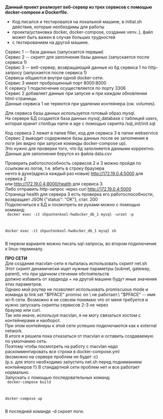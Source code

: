 **Данный проект реализует веб-сервер из трех сервисов с помощью docker-compose и Dockerfile.** 
* Код писался и тестировался на локальной машине, в initial.sh действия, которые необходимы для работы
* проекта(установка docker, docker-compose, создание venv..), файл может быть важен в случае больших трудностей 
* с тестированием на другой машине. 

Сервис 1 -- база данных (запускается первым) \
Сервис 2 -- скрипт для заполнения базы данных (запускается после сервиса 1) \
Сервис 3 -- веб-сервер, возвращающий данные из бд сервиса 1 по http-запросу (запускается после сервиса 1) \
Сервисы общаются внутри одной docker-сети. \
Сервис 3 имеет проброшенный порт 8000:8000 \
К сервису 1 подключение осуществляется по порту 3306 \
Сервис 2 добавляет данные при запуске и при каждом обновлении html-страницы. \
Данные сервиса 1 не теряются при удалении контейнера (см. volumes). 

Для сервиса базы данных используется готовый образ mysql. \
На сервере БД создается база данных mysql_database с таблицей 
users, которая хранит столбцы name и age с помощью скрипта /sql_init/init.sql 

Код сервиса 2 лежит в папке filler, код для сервиса 3 в папке webservice \
Сервис 2 выводит содержимое базы данных после ее заполнения в логи (их видно при запуске команды docker-compose up). \
Это нужно для проверки того, что бд заполняется данными корректно. \
Данные для заполнения берутся из файла data.csv 

Проверить работоспособность сервисов 2 и 3 можно пройдя по ссылкам из логов, т.е. вбить в строку браузера \
нечто в духе(адреса каждый раз новые) http://172.19.0.4:5000 для сервиса 2 \
или http://172.19.0.4:8000/health для сервиса 3. \
Либо отправить http-запрос через curl http://172.19.0.4:5000 \
Страница health для сервера 3 есть проверка его работоспособности, \
возвращает JSON {"status": "OK"}, стат. 200 \
Подключиться к БД и посмотреть ее руками можно с помощью комманд: \
<code>
docker exec -it shpuntenkool-hwdocker_db_1  mysql -uroot -p 
  
docker exec -it shpuntenkool-hwdocker_db_1  mysql sh

</code>
В первом варианте можно писать sql-запросы, во втором подключение к linux-терминалу. 

**ПРО СЕТИ** \
Для создания macvlan-сети я пыталась использовать скрипт net.sh \
Этот скрипт динамически ищет нужные параметры (subnet, gateway, parent), что при удачном стечении обстоятельств \
должно избавить от хардкода + на другой машине будут иные значения этих параметров. \
Однако мой роутер не позволяет использовать promiscuous mode и команда ip link set "$PFACE" promisc on \
не работает.\
"$PFACE" -- имя wi-fi сети.
Возможно я не совсем понимаю что от меня требуется и нужно запускать скрипты сервисов 2-3 не через \
браузер или curl. \
Так или иначе, используя macvlan, я не могу связаться хостом с контейнерами и наоборот.\
При этом контейнеры к этой сети успешно подключаются как к external network. \
В итоге я решила пока отказаться от macvlan и оставить создаваемую по умолчанию сеть.\
Поэтому чтобы посмотреть на работу с macvlan надо раскомментировать все строки в docker-compose.yml \
(возможно на сервере проблем не будет :с) \
(p.s. для этого необходимо запустить net.sh перед подниманием контейнеров !!)
В стандартной сети проблем нет и все работает нормально. \
Запускать с помощью последовательных команд: \
<code>
docker-compose build

docker-compose up 

</code>
В последней команде -d скроет логи. 
